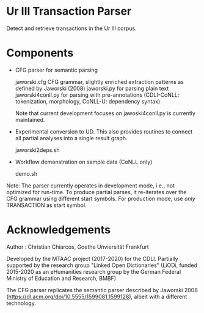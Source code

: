 # Ur III Transaction Parser

Detect and retrieve transactions in the Ur III corpus.

Components
==

- CFG parser for semantic parsing
	
	jaworski.cfg CFG grammar, slightly enriched extraction patterns as defined by Jaworski (2008)
	jaworski.py for parsing plain text
	jaworski4conll.py for parsing with pre-annotations (CDLI-CoNLL: tokenization, morphology, CoNLL-U: dependency syntax)
	
	Note that current development focuses on jawoski4conll.py is currently maintained.
	
- Experimental conversion to UD. This also provides routines to connect all partial analyses into a single result graph.

	jaworski2deps.sh

- Workflow demonstration on sample data (CoNLL only)

	demo.sh

Note: The parser currently operates in development mode, i.e., not optimized for run-time. To produce partial parses, it re-iterates over the CFG grammar using different start symbols. For production mode, use *only* TRANSACTION as start symbol.

Acknowledgements
==

Author : Christian Chiarcos, Goethe Unviersität Frankfurt

Developed by the MTAAC project (2017-2020) for the CDLI.
Partially supported by the research group "Linked Open Dictionaries" (LiODi, funded 2015-2020 as an eHumanities research group by the German Federal 
Ministry of Education and Research, BMBF)

The CFG parser replicates the semantic parser described by Jaworski 2008 (https://dl.acm.org/doi/10.5555/1599081.1599128), albeit with a different technology.
